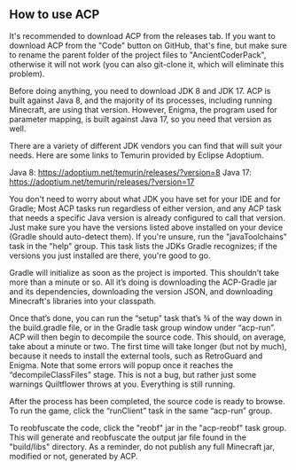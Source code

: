 ## How to use ACP ##
It's recommended to download ACP from the releases tab. If you want to download ACP from the "Code" button on GitHub, that's fine, 
but make sure to rename the parent folder of the project files to "AncientCoderPack", otherwise it will not work (you can also
git-clone it, which will eliminate this problem).

Before doing anything, you need to download JDK 8 and JDK 17. ACP is built against Java 8, and the majority of its processes, including running Minecraft, 
are using that version. However, Enigma, the program used for parameter mapping, is built against Java 17, so you need that version as well.

There are a variety of different JDK vendors you can find that will suit your needs. Here are some links to Temurin 
provided by Eclipse Adoptium.

Java 8: https://adoptium.net/temurin/releases/?version=8
Java 17: https://adoptium.net/temurin/releases/?version=17

You don't need to worry about what JDK you have set for your IDE and for Gradle; Most ACP tasks run regardless of either version,
and any ACP task that needs a specific Java version is already configured to call that version. Just make sure you have the versions 
listed above installed on your device (Gradle should auto-detect them). If you're unsure, run the "javaToolchains" task 
in the "help" group. This task lists the JDKs Gradle recognizes; if the versions you just installed are there, you're good to go.

Gradle will initialize as soon as the project is imported. This shouldn’t take more than a minute or so. 
All it’s doing is downloading the ACP-Gradle jar and its dependencies, downloading the version JSON, and downloading Minecraft's libraries into your classpath.

Once that’s done, you can run the “setup” task that’s ¾ of the way down in the build.gradle file, or in the Gradle task group window 
under “acp-run”. ACP will then begin to decompile the source code. This should, on average, take about a minute or two. The first time will take 
longer (but not by much), because it needs to install the external tools, such as RetroGuard and Enigma. Note that some errors 
will popup once it reaches the “decompileClassFiles” stage. This is not a bug, but rather just some warnings Quiltflower throws at you. Everything is still running.

After the process has been completed, the source code is ready to browse. To run the game, click the “runClient” task in the same “acp-run” group.

To reobfuscate the code, click the "reobf" jar in the "acp-reobf" task group. This will generate and reobfuscate the output jar file found in 
the "build/libs" directory. As a reminder, do not publish any full Minecraft jar, modified or not, generated by ACP.